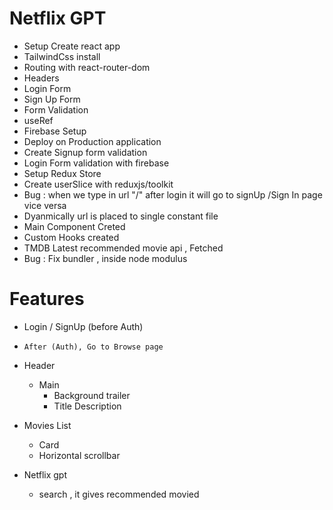 # Netflix GPT

- Setup Create react app
- TailwindCss install
- Routing with react-router-dom
- Headers
- Login Form
- Sign Up Form
- Form Validation
- useRef
- Firebase Setup
- Deploy on Production application
- Create Signup form validation
- Login Form validation with firebase
- Setup Redux Store
- Create userSlice with reduxjs/toolkit
- Bug : when we type in url "/" after login it will go to signUp /Sign In page vice versa
- Dyanmically url is placed to single constant file
- Main Component Creted
- Custom Hooks created
- TMDB Latest recommended movie api , Fetched
- Bug : Fix bundler , inside node modulus

# Features

- Login / SignUp (before Auth)

- `After (Auth), Go to Browse page `
- Header

  - Main
    - Background trailer
    - Title Description

- Movies List

  - Card
  - Horizontal scrollbar

- Netflix gpt
  - search , it gives recommended movied
